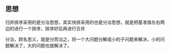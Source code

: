 ## 思想
归并排序采用的是分治思想，其实快排采用的也是分治思想，就是把基准值左右两边的进行一个排序，排序好后再进行合并

分治，顾名思义，就是分而治之，将一个大问题分解成小的子问题来解决，小的问题解决了，大的问题也就解决了。
